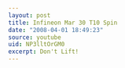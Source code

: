 ```yaml
---
layout: post
title: Infineon Mar 30 T10 Spin
date: "2008-04-01 18:49:23"
source: youtube
uid: NP3lltOrGM0
excerpt: Don't Lift!
---
```

